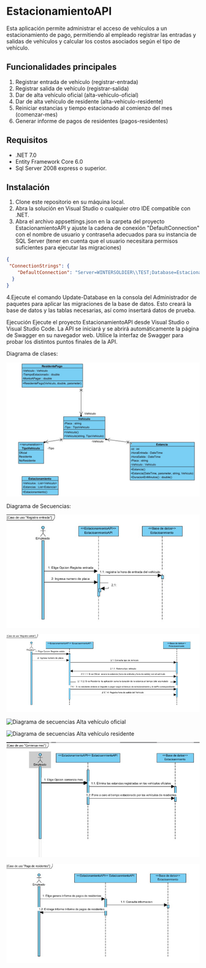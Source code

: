 # EstacionamientoAPI

Esta aplicación permite administrar el acceso de vehículos a un estacionamiento de pago, permitiendo al empleado registrar las entradas y salidas de vehículos y 
calcular los costos asociados según el tipo de vehículo.

## Funcionalidades principales

1. Registrar entrada de vehículo (registrar-entrada)
2. Registrar salida de vehículo (registrar-salida)
3. Dar de alta vehículo oficial (alta-vehiculo-oficial)
4. Dar de alta vehículo de residente (alta-vehiculo-residente)
5. Reiniciar estancias y tiempo estacionado al comienzo del mes (comenzar-mes)
6. Generar informe de pagos de residentes (pagos-residentes)

## Requisitos

- .NET 7.0 
- Entity Framework Core 6.0
- Sql Server 2008 express o superior.

## Instalación

1. Clone este repositorio en su máquina local.
2. Abra la solución en Visual Studio o cualquier otro IDE compatible con .NET.
3. Abra el archivo appsettings.json en la carpeta del proyecto EstacionamientoAPI y ajuste la cadena de conexión "DefaultConnection" 
con el nombre de usuario y contraseña adecuados para su instancia de SQL Server (tener en cuenta que el usuario necesitara permisos suficientes para ejecutar las migraciones) 

```json
{
 "ConnectionStrings": {
    "DefaultConnection": "Server=WINTERSOLDIER\\TEST;Database=Estacionamiento;User Id=test;Password=test123"
  }
}
```

4.Ejecute el comando Update-Database en la consola del Administrador de paquetes para aplicar las migraciones de la base de datos.
Esto creará la base de datos y las tablas necesarias, así como insertará datos de prueba.

Ejecución
Ejecute el proyecto EstacionamientoAPI desde Visual Studio o Visual Studio Code.
La API se iniciará y se abrirá automáticamente la página de Swagger en su navegador web.
Utilice la interfaz de Swagger para probar los distintos puntos finales de la API.

Diagrama de clases:

![Diagrama de clases](https://github.com/hdavidcastanedar/EstacionamientoAPI/blob/master/Docs/1%20Diagrama%20de%20Clases%20EstacionamientoAPI.jpg)

Diagrama de Secuencias:

![Diagrama de secuencias Resgistra entrada](https://github.com/hdavidcastanedar/EstacionamientoAPI/blob/master/Docs/1%20Registrada%20Entrada.jpg)

![Diagrama de secuencias Resgistra salida](https://github.com/hdavidcastanedar/EstacionamientoAPI/blob/master/Docs/2%20Registrada%20Salida.jpg)

![Diagrama de secuencias Alta vehículo oficial](https://github.com/hdavidcastanedar/EstacionamientoAPI/blob/master/Docs/3%20dar%20de%20alta%20veh%C3%ADculo%20oficial.jpg)

![Diagrama de secuencias Alta vehículo residente](https://github.com/hdavidcastanedar/EstacionamientoAPI/blob/master/Docs/4%20dar%20de%20alta%20veh%C3%ADculo%20residente.jpg)

![Diagrama de secuencias Alta Comienza mes](https://github.com/hdavidcastanedar/EstacionamientoAPI/blob/master/Docs/5%20Comienza%20mes.jpg)

![Diagrama de secuencias Pagos de residentes](https://github.com/hdavidcastanedar/EstacionamientoAPI/blob/master/Docs/6%20Pagos%20de%20residentes.jpg)


